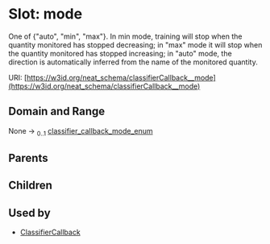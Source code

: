 
# Slot: mode


One of {"auto", "min", "max"}. In min mode, training will stop when the quantity monitored has stopped decreasing; in "max" mode it will stop when the quantity monitored has stopped increasing; in "auto" mode, the direction is automatically inferred from the name of the monitored quantity.

URI: [https://w3id.org/neat_schema/classifierCallback__mode](https://w3id.org/neat_schema/classifierCallback__mode)


## Domain and Range

None &#8594;  <sub>0..1</sub> [classifier_callback_mode_enum](classifier_callback_mode_enum.md)

## Parents


## Children


## Used by

 * [ClassifierCallback](ClassifierCallback.md)
